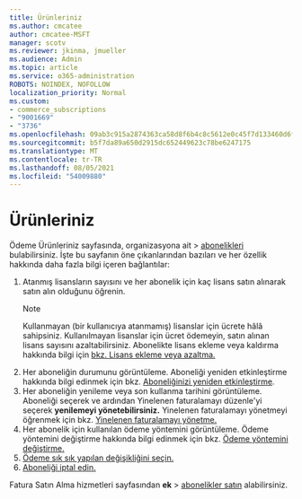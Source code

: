 ```yaml
---
title: Ürünleriniz
ms.author: cmcatee
author: cmcatee-MSFT
manager: scotv
ms.reviewer: jkinma, jmueller
ms.audience: Admin
ms.topic: article
ms.service: o365-administration
ROBOTS: NOINDEX, NOFOLLOW
localization_priority: Normal
ms.custom:
- commerce_subscriptions
- "9001669"
- "3736"
ms.openlocfilehash: 09ab3c915a2874363ca58d8f6b4c8c5612e0c45f7d133460d6fc61bfacc8ab4f
ms.sourcegitcommit: b5f7da89a650d2915dc652449623c78be6247175
ms.translationtype: MT
ms.contentlocale: tr-TR
ms.lasthandoff: 08/05/2021
ms.locfileid: "54009880"
---
```

# <a name="your-products"></a>Ürünleriniz

Ödeme Ürünleriniz sayfasında, organizasyona ait  >  [abonelikleri](https://go.microsoft.com/fwlink/p/?linkid=842054) bulabilirsiniz. İşte bu sayfanın öne çıkanlarından bazıları ve her özellik hakkında daha fazla bilgi içeren bağlantılar:

1. Atanmış lisansların sayısını ve her abonelik için kaç lisans satın alınarak satın alın olduğunu öğrenin.
    > [!NOTE]
    > Kullanmayan (bir kullanıcıya atanmamış) lisanslar için ücrete hâlâ sahipsiniz. Kullanılmayan lisanslar için ücret ödemeyin, satın alınan lisans sayısını azaltabilirsiniz. Abonelikte lisans ekleme veya kaldırma hakkında bilgi için [bkz. Lisans ekleme veya azaltma.](https://docs.microsoft.com/alchemyinsights/how-to-add-or-reduce-licenses)
2. Her aboneliğin durumunu görüntüleme. Aboneliği yeniden etkinleştirme hakkında bilgi edinmek için bkz. [Aboneliğinizi yeniden etkinleştirme](reactivate-your-subscription.md).
3. Her aboneliğin yenileme veya son kullanma tarihini görüntüleme. Aboneliği seçerek ve ardından Yinelenen faturalamayı düzenle'yi seçerek **yenilemeyi yönetebilirsiniz.** Yinelenen faturalamayı yönetmeyi öğrenmek için bkz. [Yinelenen faturalamayı yönetme.](manage-auto-renewal.md)
4. Her abonelik için kullanılan ödeme yöntemini görüntüleme. Ödeme yöntemini değiştirme hakkında bilgi edinmek için bkz. [Ödeme yöntemini değiştirme.](change-payment-method.md)
5. [Ödeme sık sık yapılan değişikliğini seçin.](change-how-often-you-pay.md)
6. [Aboneliği iptal edin.](https://go.microsoft.com/fwlink/?linkid=2119113)

Fatura Satın Alma hizmetleri sayfasından **ek**  >  [abonelikler satın](https://go.microsoft.com/fwlink/p/?linkid=868433) alabilirsiniz.